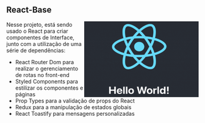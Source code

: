 ## React-Base

<img src="./assets/react-logo.png" alt="ReactJS" height="200px" width="300px" align="right">

Nesse projeto, está sendo usado o React para criar componentes de Interface, junto com a utilização de uma série de dependências:

- React Router Dom para realizar o gerenciamento de rotas no front-end
- Styled Components para estilizar os componentes e páginas
- Prop Types para a validação de props do React
- Redux para a manipulação de estados globais
- React Toastify para mensagens personalizadas
